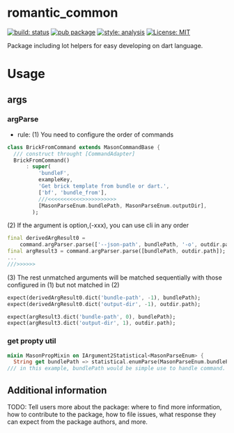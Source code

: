 <!-- This file uses generated code. Visit https://pub.dev/packages/readme_helper for usage information. -->
# romantic_common

[![build: status][actions_badge]][actions_link] [![pub package][pub_badge]][pub_link]
[![style: analysis][analysis_badge]][analysis_link]
[![License: MIT][license_badge]][license_link]

Package including lot helpers for easy developing on dart language.

[actions_badge]: https://github.com/huang12zheng/romantic_common/actions/workflows/main.yaml/badge.svg
[actions_link]: https://github.com/huang12zheng/romantic_common/actions/workflows/main.yaml
[pub_badge]:https://img.shields.io/pub/v/romantic_common.svg
[pub_link]:https://pub.dartlang.org/packages/romantic_common
[license_badge]: https://img.shields.io/badge/license-MIT-blue.svg
[license_link]: https://opensource.org/licenses/MIT
[analysis_badge]: https://img.shields.io/badge/style-romantic__analysis-purple
[analysis_link]: https://github.com/RomanticEra/romantic_analysis


# Usage
## args
### argParse
* rule:
(1) You need to configure the order of commands
```dart
class BrickFromCommand extends MasonCommandBase {
  /// construct throught [CommandAdapter]
  BrickFromCommand()
      : super(
          'bundleF',
          exampleKey,
          'Get brick template from bundle or dart.',
          ['bf', 'bundle_from'],
          ///<<<<<<<<<<<>>>>>>>>>>>
          [MasonParseEnum.bundlePath, MasonParseEnum.outputDir],
        );
```
(2) If the argument is option,(-xxx), you can use cli in any order
```dart
final derivedArgResult0 =
    command.argParser.parse(['--json-path', bundlePath, '-o', outdir.path]);
final argResult3 = command.argParser.parse([bundlePath, outdir.path]);
...
///>>>>>>
```
(3) The rest unmatched arguments will be matched sequentially with those configured in (1) but not matched in (2)
```dart
expect(derivedArgResult0.dict('bundle-path', -1), bundlePath);
expect(derivedArgResult0.dict('output-dir', -1), outdir.path);

expect(argResult3.dict('bundle-path', 0), bundlePath);
expect(argResult3.dict('output-dir', 1), outdir.path);
```

### get propty util
```dart
mixin MasonPropMixin on IArgument2Statistical<MasonParseEnum> {
  String get bundlePath => statistical.enumParse(MasonParseEnum.bundlePath);
/// in this example, bundlePath would be simple use to handle command.
```

## Additional information

TODO: Tell users more about the package: where to find more information, how to 
contribute to the package, how to file issues, what response they can expect 
from the package authors, and more.
